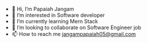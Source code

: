 - 👋 Hi, I’m Papaiah Jangam
- 👀 I’m interested in Software developer
- 🌱 I’m currently learning Mern Stack
- 💞️ I’m looking to collaborate on Software Engineer job
- 📫 How to reach me jangampapaiah05@gmail.com 

<!---
papaiah1/papaiah1 is a ✨ special ✨ repository because its `README.md` (this file) appears on your GitHub profile.
You can click the Preview link to take a look at your changes.
--->
